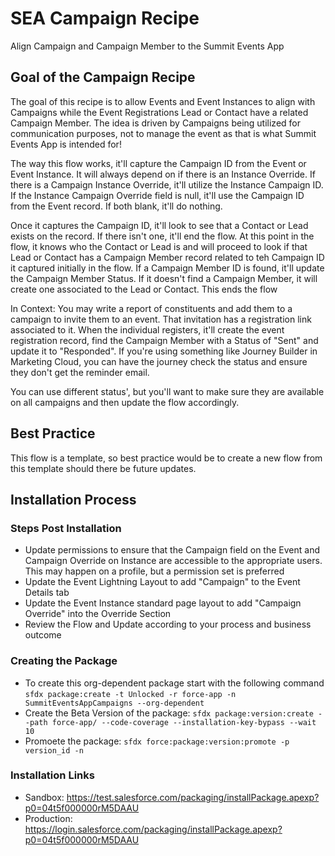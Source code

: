 # SEA Campaign Recipe
 Align Campaign and Campaign Member to the Summit Events App

 ## Goal of the Campaign Recipe
 The goal of this recipe is to allow Events and Event Instances to align with Campaigns while the Event Registrations Lead or Contact have a related Campaign Member. The idea is driven by Campaigns being utilized for communication purposes, not to manage the event as that is what Summit Events App is intended for!

 The way this flow works, it'll capture the Campaign ID from the Event or Event Instance.  It will always depend on if there is an Instance Override.  If there is a Campaign Instance Override, it'll utilize the Instance Campaign ID.  If the Instance Campaign Override field is null, it'll use the Campaign ID from the Event record.  If both blank, it'll do nothing.

 Once it captures the Campaign ID, it'll look to see that a Contact or Lead exists on the record.  If there isn't one, it'll end the flow. At this point in the flow, it knows who the Contact or Lead is and will proceed to look if that Lead or Contact has a Campaign Member record related to teh Campaign ID it captured initially in the flow. If a Campaign Member ID is found, it'll update the Campaign Member Status.  If it doesn't find a Campaign Member, it will create one associated to the Lead or Contact. This ends the flow

 In Context: You may write a report of constituents and add them to a campaign to invite them to an event. That invitation has a registration link associated to it. When the individual registers, it'll create the event registration record, find the Campaign Member with a Status of "Sent" and update it to "Responded".  If you're using something like Journey Builder in Marketing Cloud, you can have the journey check the status and ensure they don't get the reminder email.

 You can use different status', but you'll want to make sure they are available on all campaigns and then update the flow accordingly.

 ## Best Practice
 This flow is a template, so best practice would be to create a new flow from this template should there be future updates.

## Installation Process

### Steps Post Installation
- Update permissions to ensure that the Campaign field on the Event and Campaign Override on Instance are accessible to the appropriate users. This may happen on a profile, but a permission set is preferred
- Update the Event Lightning Layout to add "Campaign" to the Event Details tab
- Update the Event Instance standard page layout to add "Campaign Override" into the Override Section
- Review the Flow and Update according to your process and business outcome

### Creating the Package
- To create this org-dependent package start with the following command `sfdx package:create -t Unlocked -r force-app -n SummitEventsAppCampaigns --org-dependent`
- Create the Beta Version of the package: `sfdx package:version:create --path force-app/ --code-coverage --installation-key-bypass --wait 10`
- Promoete the package: `sfdx force:package:version:promote -p version_id -n`

### Installation Links
- Sandbox: https://test.salesforce.com/packaging/installPackage.apexp?p0=04t5f000000rM5DAAU
- Production: https://login.salesforce.com/packaging/installPackage.apexp?p0=04t5f000000rM5DAAU
